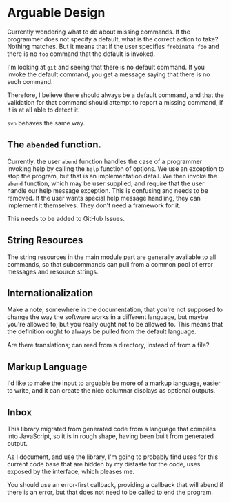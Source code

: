 # Arguable Design

Currently wondering what to do about missing commands. If the programmer
does not specify a default, what is the correct action to take? Nothing matches.
But it means that if the user specifies `frobinate foo` and there is no `foo`
command that the default is invoked.

I'm looking at `git` and seeing that there is no default command. If you invoke
the default command, you get a message saying that there is no such command.

Therefore, I believe there should always be a default command, and that the
validation for that command should attempt to report a missing command, if it is
at all able to detect it.

`svn` behaves the same way.

## The `abended` function.

Currently, the user `abend` function handles the case of a programmer invoking
help by calling the `help` function of options. We use an exception to stop the
program, but that is an implementation detail. We then invoke the `abend`
function, which may be user supplied, and require that the user handle our help
message exception. This is confusing and needs to be removed. If the user wants
special help message handling, they can implement it themselves. They don't need
a framework for it.

This needs to be added to GitHub Issues.

## String Resources

The string resources in the main module part are generally available to all
commands, so that subcommands can pull from a common pool of error messages and
resource strings.

## Internationalization

Make a note, somewhere in the documentation, that you're not supposed to change
the way the software works in a different language, but maybe you're allowed to,
but you really ought not to be allowed to. This means that the definition ought
to always be pulled from the default language.

Are there translations; can read from a directory, instead of from a file?

## Markup Language

I'd like to make the input to arguable be more of a markup language, easier to
write, and it can create the nice columnar displays as optional outputs.

## Inbox

This library migrated from generated code from a language that compiles into
JavaScript, so it is in rough shape, having been built from generated output.

As I document, and use the library, I'm going to probably find uses for this
current code base that are hidden by my distaste for the code, uses exposed by
the interface, which pleases me.

You should use an error-first callback, providing a callback that will abend if
there is an error, but that does not need to be called to end the program.
